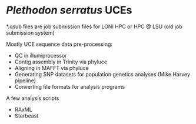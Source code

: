# _Plethodon serratus_ UCEs

*.qsub files are job submission files for LONI HPC or HPC @ LSU (old job submission system)

Mostly UCE sequence data pre-processing:
- QC in illumiprocessor
- Contig assembly in Trinity via phyluce
- Aligning in MAFFT via phyluce
- Generating SNP datasets for population genetics analyses (Mike Harvey pipeline)
- Converting file formats for analysis programs

A few analysis scripts
- RAxML
- Starbeast
